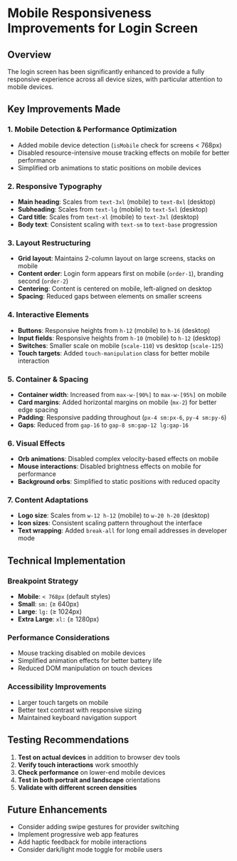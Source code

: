 # Mobile Responsiveness Improvements for Login Screen

## Overview
The login screen has been significantly enhanced to provide a fully responsive experience across all device sizes, with particular attention to mobile devices.

## Key Improvements Made

### 1. **Mobile Detection & Performance Optimization**
- Added mobile device detection (`isMobile` check for screens < 768px)
- Disabled resource-intensive mouse tracking effects on mobile for better performance
- Simplified orb animations to static positions on mobile devices

### 2. **Responsive Typography**
- **Main heading**: Scales from `text-3xl` (mobile) to `text-8xl` (desktop)
- **Subheading**: Scales from `text-lg` (mobile) to `text-5xl` (desktop)
- **Card title**: Scales from `text-xl` (mobile) to `text-3xl` (desktop)
- **Body text**: Consistent scaling with `text-sm` to `text-base` progression

### 3. **Layout Restructuring**
- **Grid layout**: Maintains 2-column layout on large screens, stacks on mobile
- **Content order**: Login form appears first on mobile (`order-1`), branding second (`order-2`)
- **Centering**: Content is centered on mobile, left-aligned on desktop
- **Spacing**: Reduced gaps between elements on smaller screens

### 4. **Interactive Elements**
- **Buttons**: Responsive heights from `h-12` (mobile) to `h-16` (desktop)
- **Input fields**: Responsive heights from `h-10` (mobile) to `h-12` (desktop)
- **Switches**: Smaller scale on mobile (`scale-110`) vs desktop (`scale-125`)
- **Touch targets**: Added `touch-manipulation` class for better mobile interaction

### 5. **Container & Spacing**
- **Container width**: Increased from `max-w-[90%]` to `max-w-[95%]` on mobile
- **Card margins**: Added horizontal margins on mobile (`mx-2`) for better edge spacing
- **Padding**: Responsive padding throughout (`px-4 sm:px-6`, `py-4 sm:py-6`)
- **Gaps**: Reduced from `gap-16` to `gap-8 sm:gap-12 lg:gap-16`

### 6. **Visual Effects**
- **Orb animations**: Disabled complex velocity-based effects on mobile
- **Mouse interactions**: Disabled brightness effects on mobile for performance
- **Background orbs**: Simplified to static positions with reduced opacity

### 7. **Content Adaptations**
- **Logo size**: Scales from `w-12 h-12` (mobile) to `w-20 h-20` (desktop)
- **Icon sizes**: Consistent scaling pattern throughout the interface
- **Text wrapping**: Added `break-all` for long email addresses in developer mode

## Technical Implementation

### Breakpoint Strategy
- **Mobile**: `< 768px` (default styles)
- **Small**: `sm:` (≥ 640px)
- **Large**: `lg:` (≥ 1024px)
- **Extra Large**: `xl:` (≥ 1280px)

### Performance Considerations
- Mouse tracking disabled on mobile devices
- Simplified animation effects for better battery life
- Reduced DOM manipulation on touch devices

### Accessibility Improvements
- Larger touch targets on mobile
- Better text contrast with responsive sizing
- Maintained keyboard navigation support

## Testing Recommendations

1. **Test on actual devices** in addition to browser dev tools
2. **Verify touch interactions** work smoothly
3. **Check performance** on lower-end mobile devices
4. **Test in both portrait and landscape** orientations
5. **Validate with different screen densities**

## Future Enhancements

- Consider adding swipe gestures for provider switching
- Implement progressive web app features
- Add haptic feedback for mobile interactions
- Consider dark/light mode toggle for mobile users
